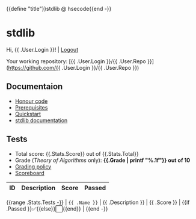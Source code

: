 {{define "title"}}stdlib @ hsecode{{end -}}
# stdlib
Hi, {{ .User.Login }}! | [Logout](logout)

Your working repository: [{{ .User.Login }}/{{ .User.Repo }}](https://github.com/{{ .User.Login }}/{{ .User.Repo }})

## Documentaion

* [Honour code](signin?step=honour_code)
* [Prerequisites](prerequisites)
* [Quickstart](quickstart)
* [stdlib documentation]({{.DocsURL}})

## Tests

* Total score: {{.Stats.Score}} out of {{.Stats.Total}}
* Grade (*Theory of Algorithms* only): **{{.Grade | printf "%.1f"}} out of 10**
* [Grading policy](grading)
* [Scoreboard](scoreboard)

| ID | Description | Score | Passed |
|----|-------------|-------|--------|
{{range .Stats.Tests -}}
| `{{ .Name }}` | {{ .Description }} |  {{ .Score }} | {{if .Passed }}✅{{else}}⬜️{{end}} |
{{end -}}
